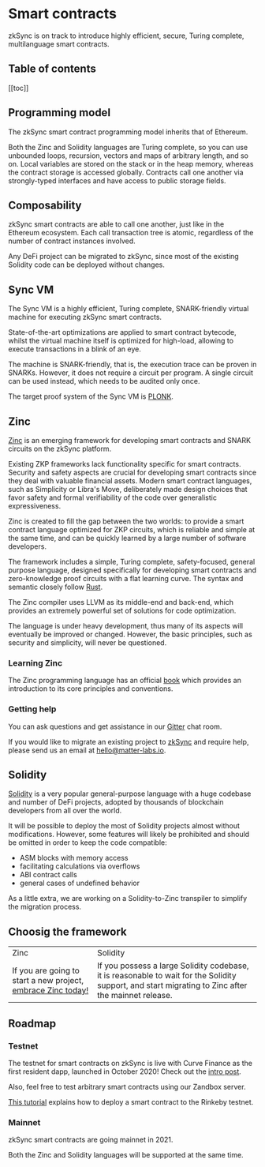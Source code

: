 # Smart contracts

zkSync is on track to introduce highly efficient, secure, Turing complete, multilanguage smart contracts.

## Table of contents

[[toc]]

<!-- spell-checker:disable -->

## Programming model

The zkSync smart contract programming model inherits that of Ethereum.

Both the Zinc and Solidity languages are Turing complete, so you can use unbounded loops, recursion, vectors and maps of
arbitrary length, and so on. Local variables are stored on the stack or in the heap memory, whereas the contract storage
is accessed globally. Contracts call one another via strongly-typed interfaces and have access to public storage fields.

## Composability

zkSync smart contracts are able to call one another, just like in the Ethereum ecosystem. Each call transaction tree is
atomic, regardless of the number of contract instances involved.

Any DeFi project can be migrated to zkSync, since most of the existing Solidity code can be deployed without changes.

## Sync VM

The Sync VM is a highly efficient, Turing complete, SNARK-friendly virtual machine for executing zkSync smart contracts.

State-of-the-art optimizations are applied to smart contract bytecode, whilst the virtual machine itself is optimized
for high-load, allowing to execute transactions in a blink of an eye.

The machine is SNARK-friendly, that is, the execution trace can be proven in SNARKs. However, it does not require a
circuit per program. A single circuit can be used instead, which needs to be audited only once.

The target proof system of the Sync VM is [PLONK](https://eprint.iacr.org/2019/953).

## Zinc

[Zinc](https://github.com/matter-labs/zinc) is an emerging framework for developing smart contracts and SNARK circuits
on the zkSync platform.

Existing ZKP frameworks lack functionality specific for smart contracts. Security and safety aspects are crucial for
developing smart contracts since they deal with valuable financial assets. Modern smart contract languages, such as
Simplicity or Libra's Move, deliberately made design choices that favor safety and formal verifiability of the code over
generalistic expressiveness.

Zinc is created to fill the gap between the two worlds: to provide a smart contract language optimized for ZKP circuits,
which is reliable and simple at the same time, and can be quickly learned by a large number of software developers.

The framework includes a simple, Turing complete, safety-focused, general purpose language, designed specifically for
developing smart contracts and zero-knowledge proof circuits with a flat learning curve. The syntax and semantic closely
follow [Rust](https://www.rust-lang.org/).

The Zinc compiler uses LLVM as its middle-end and back-end, which provides an extremely powerful set of solutions for
code optimization.

The language is under heavy development, thus many of its aspects will eventually be improved or changed. However, the
basic principles, such as security and simplicity, will never be questioned.

### Learning Zinc

The Zinc programming language has an official [book](https://zinc.zksync.io/) which provides an introduction to its core
principles and conventions.

### Getting help

You can ask questions and get assistance in our [Gitter](https://gitter.im/matter-labs/zinc) chat room.

If you would like to migrate an existing project to [zkSync](https://zksync.io) and require help, please send us an
email at hello@matter-labs.io.

## Solidity

[Solidity](https://docs.soliditylang.org/en/v0.8.1/) is a very popular general-purpose language with a huge codebase and
number of DeFi projects, adopted by thousands of blockchain developers from all over the world.

It will be possible to deploy the most of Solidity projects almost without modifications. However, some features will
likely be prohibited and should be omitted in order to keep the code compatible:

- ASM blocks with memory access
- facilitating calculations via overflows
- ABI contract calls
- general cases of undefined behavior

As a little extra, we are working on a Solidity-to-Zinc transpiler to simplify the migration process.

## Choosig the framework

<table>
  <tr>
    <td>Zinc</td>
    <td>Solidity</td>
  </tr>
  <tr>
    <td>
    If you are going to start a new project, <a href="https://zinc.zksync.io/"> embrace Zinc today!</a>
    </td>
    <td>
    If you possess a large Solidity codebase, it is reasonable to wait for the Solidity support,
    and start migrating to Zinc after the mainnet release.
    </td>
  </tr>
</table>

## Roadmap

### Testnet

The testnet for smart contracts on zkSync is live with Curve Finance as the first resident dapp, launched in October
2020! Check out the [intro post](https://medium.com/@matterlabs/5a72c496b350).

Also, feel free to test arbitrary smart contracts using our Zandbox server.

[This tutorial](https://zinc.zksync.io/07-smart-contracts/02-minimal-example.html) explains how to deploy a smart
contract to the Rinkeby testnet.

### Mainnet

zkSync smart contracts are going mainnet in 2021.

Both the Zinc and Solidity languages will be supported at the same time.
